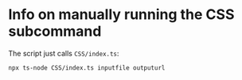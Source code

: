 # Info on manually running the CSS subcommand

The script just calls `CSS/index.ts`:

```sh
npx ts-node CSS/index.ts inputfile outputurl
```
